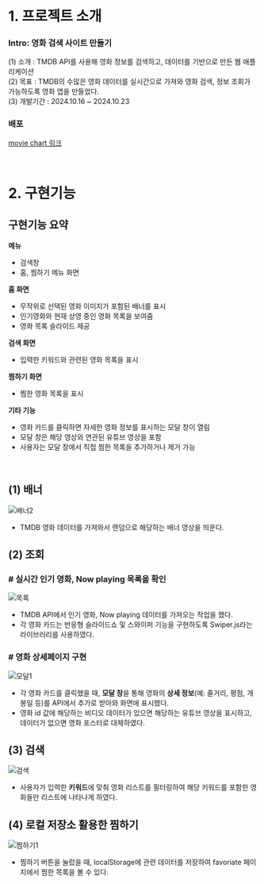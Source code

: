 # 1. 프로젝트 소개 
### Intro: 영화 검색 사이트 만들기 <br>
(1) 소개 : TMDB API를 사용해 영화 정보를 검색하고, 데이터를 기반으로 만든 웹 애플리케이션<br>
(2) 목표 : TMDB의 수많은 영화 데이터를 실시간으로 가져와 영화 검색, 정보 조회가 가능하도록 영화 앱을 만들었다.<br>
(3) 개발기간 : 2024.10.16 ~ 2024.10.23

### 배포
[movie chart 링크](https://hyeonjy.github.io/MovieChart/)

<br>

# 2. 구현기능
## 구현기능 요약
**메뉴**
- 검색창
- 홈, 찜하기 메뉴 화면

**홈 화면**
- 무작위로 선택된 영화 이미지가 포함된 배너를 표시
- 인기영화와 현재 상영 중인 영화 목록을 보여줌
- 영화 목록 슬라이드 제공

**검색 화면**
- 입력한 키워드와 관련된 영화 목록을 표시

**찜하기 화면**
 - 찜한 영화 목록을 표시

**기타 기능**
- 영화 카드를 클릭하면 자세한 영화 정보를 표시하는 모달 창이 열림
- 모달 창은 해당 영상와 연관된 유튜브 영상을 포함
- 사용자는 모달 창에서 직접 찜한 목록을 추가하거나 제거 가능

<br>

## (1) 배너
![배너2](https://github.com/user-attachments/assets/44a6322e-6a3a-4d51-8dfd-092b8451c6d4)

- TMDB 영화 데이터를 가져와서 랜덤으로 해당하는 배너 영상을 띄운다.

## (2) 조회
### # 실시간 인기 영화, Now playing 목록을 확인
![목록](https://github.com/user-attachments/assets/8c0d496a-1522-474d-828d-e314e87224ab)
- TMDB API에서 인기 영화, Now playing 데이터를 가져오는 작업을 했다.
- 각 영화 카드는 반응형 슬라이드쇼 및 스와이퍼 기능을 구현하도록 Swiper.js라는 라이브러리를 사용하였다.

### # 영화 상세페이지 구현
![모달1](https://github.com/user-attachments/assets/132cfcfa-f4f6-4160-9db5-58eeeeee8f6d)
- 각 영화 카드를 클릭했을 때, **모달 창**을 통해 영화의 **상세 정보**(예: 줄거리, 평점, 개봉일 등)를 API에서 추가로 받아와 화면에 표시했다.
- 영화 id 값에 해당하는 비디오 데이터가 있으면 해당하는 유튜브 영상을 표시하고, 데이터가 없으면 영화 포스터로 대체하였다.

## (3) 검색
![검색](https://github.com/user-attachments/assets/a5ca8d40-6596-4fda-a617-ed3899fa10fc)
- 사용자가 입력한 **키워드**에 맞춰 영화 리스트를 필터링하여 해당 키워드를 포함한 영화들만 리스트에 나타나게 하였다.

## (4) 로컬 저장소 활용한 찜하기
![찜하기1](https://github.com/user-attachments/assets/54da3357-cbb8-46e5-ab13-7e343f02f321)
- 찜하기 버튼을 눌렀을 때, localStorage에 관련 데이터를 저장하여 favoriate 페이지에서 찜한 목록을 볼 수 있다.
